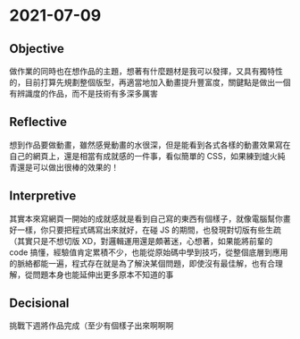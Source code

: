 # 2021-07-09

## Objective

做作業的同時也在想作品的主題，想著有什麼題材是我可以發揮，又具有獨特性的，目前打算先規劃整個版型，再適當地加入動畫提升豐富度，關鍵點是做出一個有辨識度的作品，而不是技術有多深多厲害  

## Reflective

想到作品要做動畫，雖然感覺動畫的水很深，但是能看到各式各樣的動畫效果寫在自己的網頁上，還是相當有成就感的一件事，看似簡單的 CSS，如果練到爐火純青還是可以做出很棒的效果的！  

## Interpretive

其實本來寫網頁一開始的成就感就是看到自己寫的東西有個樣子，就像電腦幫你畫好一樣，你只要把程式碼寫出來就好，在碰 JS 的期間，也發現對切版有些生疏（其實只是不想切版 XD，對邏輯運用還是頗著迷，心想著，如果能將前輩的 code 搞懂，經驗值肯定累積不少，也能從原始碼中學到技巧，從整個底層到應用的脈絡都能一遍，程式存在就是為了解決某個問題，即使沒有最佳解，也有合理解，從問題本身也能延伸出更多原本不知道的事  

## Decisional

挑戰下週將作品完成（至少有個樣子出來啊啊啊
